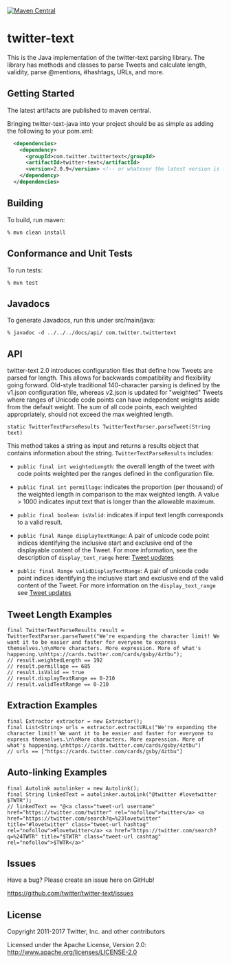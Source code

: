
[![Maven Central](https://img.shields.io/maven-central/v/com.twitter.twittertext/twitter-text.svg)](http://search.maven.org/#search%7Cga%7C1%7Cg%3A%22com.twitter.twittertext%22%20AND%20a%3A%22twitter-text%22)

# twitter-text

This is the Java implementation of the twitter-text parsing library. The library has methods and classes to parse Tweets and calculate length, validity, parse @mentions, #hashtags, URLs, and more.

## Getting Started

The latest artifacts are published to maven central.

Bringing twitter-text-java into your project should be as simple as adding the following to your pom.xml:

```xml
  <dependencies>
    <dependency>
      <groupId>com.twitter.twittertext</groupId>
      <artifactId>twitter-text</artifactId>
      <version>2.0.9</version> <!-- or whatever the latest version is -->
    </dependency>
  </dependencies>
```

## Building

To build, run maven:

`% mvn clean install`

## Conformance and Unit Tests

To run tests:

`% mvn test`

## Javadocs

To generate Javadocs, run this under src/main/java:

`% javadoc -d ../../../docs/api/ com.twitter.twittertext`

## API

twitter-text 2.0 introduces configuration files that define how Tweets are parsed for length. This allows for backwards compatibility and flexibility going forward. Old-style traditional 140-character parsing is defined by the v1.json configuration file, whereas v2.json is updated for "weighted" Tweets where ranges of Unicode code points can have independent weights aside from the default weight. The sum of all code points, each weighted appropriately, should not exceed the max weighted length.

`static TwitterTextParseResults TwitterTextParser.parseTweet(String text)`

This method takes a string as input and returns a results object that contains information about the string. `TwitterTextParseResults` includes:

* `public final int weightedLength`: the overall length of the tweet with code points weighted per the ranges defined in the configuration file.

* `public final int permillage`: indicates the proportion (per thousand) of the weighted length in comparison to the max weighted length. A value > 1000 indicates input text that is longer than the allowable maximum.

* `public final boolean isValid`: indicates if input text length corresponds to a valid result.

* `public final Range displayTextRange`: A pair of unicode code point indices identifying the inclusive start and exclusive end of the displayable content of the Tweet. For more information, see the description of `display_text_range` here: [Tweet updates](https://developer.twitter.com/en/docs/tweets/tweet-updates)

* `public final Range validDisplayTextRange`: A pair of unicode code point indices identifying the inclusive start and exclusive end of the valid content of the Tweet. For more information on the `display_text_range` see [Tweet updates](https://developer.twitter.com/en/docs/tweets/tweet-updates)

## Tweet Length Examples

    final TwitterTextParseResults result = TwitterTextParser.parseTweet("We're expanding the character limit! We want it to be easier and faster for everyone to express themselves.\n\nMore characters. More expression. More of what's happening.\nhttps://cards.twitter.com/cards/gsby/4ztbu");
    // result.weightedLength == 192
    // result.permillage == 685
    // result.isValid == true
    // result.displayTextRange == 0-210
    // result.validTextRange == 0-210

## Extraction Examples

    final Extractor extractor = new Extractor();
    final List<String> urls = extractor.extractURLs("We're expanding the character limit! We want it to be easier and faster for everyone to express themselves.\n\nMore characters. More expression. More of what's happening.\nhttps://cards.twitter.com/cards/gsby/4ztbu")
    // urls == ["https://cards.twitter.com/cards/gsby/4ztbu"]

## Auto-linking Examples

    final Autolink autolinker = new Autolink();
    final String linkedText = autolinker.autoLink("@twitter #lovetwitter $TWTR");
    // linkedText == "@<a class="tweet-url username" href="https://twitter.com/twitter" rel="nofollow">twitter</a> <a href="https://twitter.com/search?q=%23lovetwitter" title="#lovetwitter" class="tweet-url hashtag" rel="nofollow">#lovetwitter</a> <a href="https://twitter.com/search?q=%24TWTR" title="$TWTR" class="tweet-url cashtag" rel="nofollow">$TWTR</a>"

## Issues

Have a bug? Please create an issue here on GitHub!

https://github.com/twitter/twitter-text/issues

## License

Copyright 2011-2017 Twitter, Inc. and other contributors

Licensed under the Apache License, Version 2.0: http://www.apache.org/licenses/LICENSE-2.0
